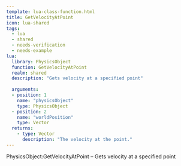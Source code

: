 ```yaml
---
template: lua-class-function.html
title: GetVelocityAtPoint
icon: lua-shared
tags:
  - lua
  - shared
  - needs-verification
  - needs-example
lua:
  library: PhysicsObject
  function: GetVelocityAtPoint
  realm: shared
  description: "Gets velocity at a specified point"
  
  arguments:
  - position: 1
    name: "physicsObject"
    type: PhysicsObject
  - position: 2
    name: "worldPosition"
    type: Vector
  returns:
    - type: Vector
      description: "The velocity at the point."
---
```


<div class="lua__search__keywords">
PhysicsObject:GetVelocityAtPoint &#x2013; Gets velocity at a specified point
</div>
